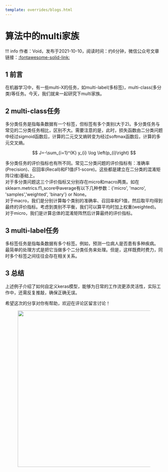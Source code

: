 ```yaml
---
template: overrides/blogs.html
---
```


# 算法中的multi家族

!!! info
    作者：Void，发布于2021-10-10，阅读时间：约6分钟，微信公众号文章链接：[:fontawesome-solid-link:]()

## 1 前言

在机器学习中，有一些multi-X的任务，如multi-label(多标签)，multi-class(多分类)等任务。今天，我们就来一起研究下multi家族。

## 2 multi-class任务

多分类任务是指每条数据有一个标签，但标签有多个类别(大于2)。多分类任务与常见的二分类任务相比，区别不大。需要注意的是，此时，损失函数由二分类问题中经过sigmoid函数后，计算的二元交叉熵转变为经过softmax函数后，计算的多元交叉熵。

$$
J=-\sum_{i=1}^{K} y_{i} \log \left(p_{i}\right)
$$

多分类任务的评价指标也有所不同。常见二分类问题的评价指标有：准确率(Precision)、召回率(Recall)和F1值(F1-score)。这些都是建立在二分类的混淆矩阵(2维)基础上。  
对于多分类问题这三个评价指标又分别存在micro和macro两类。如在sklearn.metrics.f1_score中average有以下几种参数：{'micro', 'macro', 'samples','weighted', 'binary'} or None。  
对于macro，我们是分别计算每个类别的准确率、召回率和F1值，然后取平均得到最终的评价指标。考虑到类别不平衡，我们可以算平均时加上权重(weighted)。  
对于micro，我们是计算总体的混淆矩阵然后计算最终的评价指标。

## 3 multi-label任务

多标签任务是指每条数据有多个标签。例如，预测一位病人是否患有多种疾病。  
最简单的处理方式是把它当做多个二分类任务来处理。但是，这样既费时费力，同时多个标签之间往往会存在相关关系。


## 3 总结

上述例子介绍了如何自定义keras模型，能够为日常的工作流更添灵活性，实际工作中，还需反复推敲，确保正确无误。

希望这次的分享对你有帮助，欢迎在评论区留言讨论！

<figure>
  <img src="https://cdn.jsdelivr.net/gh/BulletTech2021/Pics/2021-6-14/1623639526512-1080P%20(Full%20HD)%20-%20Tail%20Pic.png" width="500" />
</figure>
